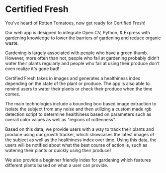 # Certified Fresh

You've heard of Rotten Tomatoes, now get ready for Certified Fresh!

Our web app is designed to integrate Open CV, Python, & Express with gardening knowledge to lower the barriers of gardening and reduce organic waste.

Gardening is largely associated with people who have a green thumb. However, more often than not, people who fail at gardening probably didn't water their plants regularly and people who fail at using their produce don't even realize it's gone bad!

Certified Fresh takes in images and generates a healthiness index depending on the state of the plant or produce. The app is also able to remind users to water their plants or check their produce when the time comes. 

The main technologies include a bounding box-based image extraction to isolate the subject from any noise and then utilizing a custom made rgb detection script to determine healthiness based on parameters such as overall color values as well as "regions of rottenness". 

Based on this data, we provide users with a way to track their plants and produce using our growth tracker, which showcases the latest images of the subject as well as the healthiness index over time. Using this data, the users will be notified about what the best course of action is, such as watering their plants or quickly using their produce!

We also provide a beginner friendly index for gardening which features different plants based on what a user can provide.
